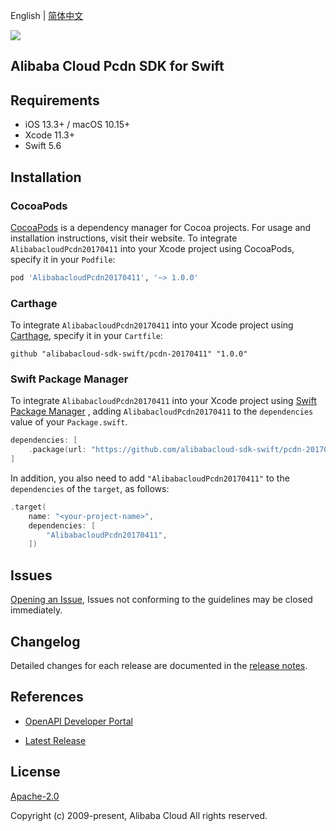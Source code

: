 English | [简体中文](README-CN.md)

![](https://aliyunsdk-pages.alicdn.com/icons/AlibabaCloud.svg)

## Alibaba Cloud Pcdn SDK for Swift

## Requirements

- iOS 13.3+ / macOS 10.15+
- Xcode 11.3+
- Swift 5.6

## Installation

### CocoaPods

[CocoaPods](https://cocoapods.org) is a dependency manager for Cocoa projects. For usage and installation instructions, visit their website. To integrate `AlibabacloudPcdn20170411` into your Xcode project using CocoaPods, specify it in your `Podfile`:

```ruby
pod 'AlibabacloudPcdn20170411', '~> 1.0.0'
```

### Carthage

To integrate `AlibabacloudPcdn20170411` into your Xcode project using [Carthage](https://github.com/Carthage/Carthage), specify it in your `Cartfile`:

```ogdl
github "alibabacloud-sdk-swift/pcdn-20170411" "1.0.0"
```

### Swift Package Manager

To integrate `AlibabacloudPcdn20170411` into your Xcode project using [Swift Package Manager](https://swift.org/package-manager/) , adding `AlibabacloudPcdn20170411` to the `dependencies` value of your `Package.swift`.

```swift
dependencies: [
    .package(url: "https://github.com/alibabacloud-sdk-swift/pcdn-20170411.git", from: "1.0.0")
]
```

In addition, you also need to add `"AlibabacloudPcdn20170411"` to the `dependencies` of the `target`, as follows:

```swift
.target(
    name: "<your-project-name>",
    dependencies: [
        "AlibabacloudPcdn20170411",
    ])
```

## Issues

[Opening an Issue](https://github.com/alibabacloud-sdk-swift/pcdn-20170411/issues/new), Issues not conforming to the guidelines may be closed immediately.

## Changelog

Detailed changes for each release are documented in the [release notes](./ChangeLog.txt).

## References

* [OpenAPI Developer Portal](https://next.api.alibabacloud.com/home)
- [Latest Release](https://github.com/alibabacloud-sdk-swift/pcdn-20170411)

## License

[Apache-2.0](http://www.apache.org/licenses/LICENSE-2.0)

Copyright (c) 2009-present, Alibaba Cloud All rights reserved.
